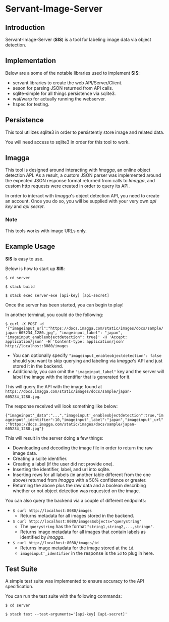 # Servant-Image-Server

## Introduction
Servant-Image-Server (**SIS**) is a tool for labeling image data via object detection.

## Implementation
Below are a some of the notable libraries used to implement **SIS**:
- servant libraries to create the web API/Server/Client.
- aeson for parsing JSON returned from API calls.
- sqlite-simple for all things persistence via sqlite3.
- wai/warp for actually running the webserver.
- hspec for testing.

## Persistence
This tool utilizes sqlite3 in order to persistently store image and related data.

You will need access to sqlite3 in order for this tool to work.

## Imagga
This tool is designed around interacting with *Imagga*, an online object detection API.  As a result, a custom JSON parser was implemented around the expected JSON response format returned from calls to *Imagga*, and custom http requests were created in order to query its API.

In order to interact with *Imagga*'s object detection API, you need to create an account.  Once you do so, you will be supplied with your very own *api key* and *api secret*.

### Note
This tools works with image URLs only.

## Example Usage
**SIS** is easy to use.

Below is how to start up **SIS**:

`$ cd server`

`$ stack build`

`$ stack exec server-exe [api-key] [api-secret]`

Once the server has been started, you can begin to play!

In another terminal, you could do the following:

`$ curl -X POST -d '{"imageinput_url":"https://docs.imagga.com/static/images/docs/sample/japan-605234_1280.jpg", "imageinput_label": "japan", "imageinput_enableobjectdetection": true}' -H 'Accept: application/json' -H 'Content-type: application/json' http://localhost:8080/images`
 - You can optionally specify `"imageinput_enableobjectdetection": false` should you want to skip querying and labeling via *Imagga*'s API and just stored it in the backend.
 - Additionally, you can omit the `"imageinput_label"` key and the server will label the image with the identifier that is generated for it.

This will query the API with the image found at `https://docs.imagga.com/static/images/docs/sample/japan-605234_1280.jpg`.

The response received will look something like below:

`{"imageinput'_data":"...","imageinput'_enableobjectdetection":true,"imageinput'_identifier":10,"imageinput'_label":"japan","imageinput'_url":"https://docs.imagga.com/static/images/docs/sample/japan-605234_1280.jpg"}`

This will result in the server doing a few things:
 - Downloading and decoding the image file in order to return the raw image data.
 - Creating a sqlite identifier.
 - Creating a label (if the user did not provide one).
 - Inserting the identifier, label, and url into sqlite.
 - Inserting rows for all labels (in another table different from the one above) returned from *Imagga* with a 50% confidence or greater.
 - Returning the above plus the raw data and a boolean describing whether or not object detection was requested on the image.

You can also query the backend via a couple of different endpoints:
- `$ curl http://localhost:8080/images`
  -   Returns metadata for all images stored in the backend.
- `$ curl http://localhost:8080/images$objects="querystring"`
  - The `querystring` has the format `"string1,string2,...,stringn"`.
  - Returns image metadata for all images that contain labels as identified by *Imagga*. 
- `$ curl http://localhost:8080/images/id`
  - Returns image metadata for the image stored at the `id`.
  - `imageinput'_identifier` in the response is the `id` to plug in here.

## Test Suite
A simple test suite was implemented to ensure accuracy to the API specification.

You can run the test suite with the following commands:

`$ cd server`

`$ stack test --test-arguments='[api-key] [api-secret]'`
